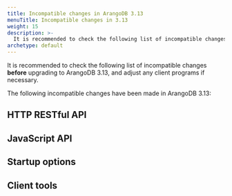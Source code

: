 ```yaml
---
title: Incompatible changes in ArangoDB 3.13
menuTitle: Incompatible changes in 3.13
weight: 15
description: >-
  It is recommended to check the following list of incompatible changes before upgrading to ArangoDB 3.13
archetype: default
---
```

It is recommended to check the following list of incompatible changes **before**
upgrading to ArangoDB 3.13, and adjust any client programs if necessary.

The following incompatible changes have been made in ArangoDB 3.13:


## HTTP RESTful API


## JavaScript API


## Startup options


## Client tools


